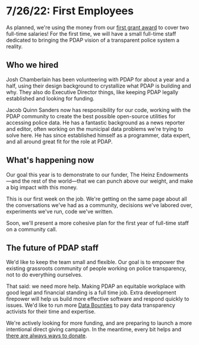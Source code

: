 # 7/26/22: First Employees

As planned, we're using the money from our [first grant award](5-17-22-first-grant-awarded.md) to cover two full-time salaries! For the first time, we will have a small full-time staff dedicated to bringing the PDAP vision of a transparent police system a reality.

## Who we hired

Josh Chamberlain has been volunteering with PDAP for about a year and a half, using their design background to crystallize what PDAP is building and why. They also do Executive Director things, like keeping PDAP legally established and looking for funding.

Jacob Quinn Sanders now has responsibility for our code, working with the PDAP community to create the best possible open-source utilities for accessing police data. He has a fantastic background as a news reporter and editor, often working on the municipal data problems we're trying to solve here. He has since established himself as a programmer, data expert, and all around great fit for the role at PDAP.

## What's happening now

Our goal this year is to demonstrate to our funder, The Heinz Endowments—and the rest of the world—that we can punch above our weight, and make a big impact with this money.

This is our first week on the job. We're getting on the same page about all the conversations we've had as a community, decisions we've labored over, experiments we've run, code we've written.&#x20;

Soon, we'll present a more cohesive plan for the first year of full-time staff on a community call.

## The future of PDAP staff

We'd like to keep the team small and flexible. Our goal is to empower the existing grassroots community of people working on police transparency, not to do everything ourselves.

That said: we need more help. Making PDAP an equitable workplace with good legal and financial standing is a full time job. Extra development firepower will help us build more effective software and respond quickly to issues. We'd like to run more [Data Bounties](../../activities/submit-or-update-datasets/data-bounties.md) to pay data transparency activists for their time and expertise.

We're actively looking for more funding, and are preparing to launch a more intentional direct giving campaign. In the meantime, every bit helps and [there are always ways to donate](https://pdap.io/contribute.html).

